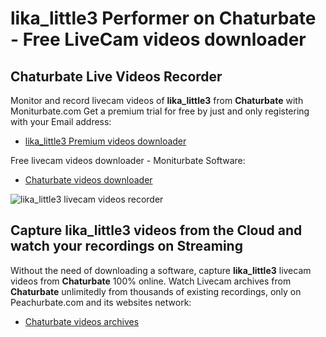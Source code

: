 # lika_little3 Performer on Chaturbate - Free LiveCam videos downloader

## Chaturbate Live Videos Recorder

Monitor and record livecam videos of **lika_little3** from **Chaturbate** with Moniturbate.com
Get a premium trial for free by just and only registering with your Email address:
* [lika_little3 Premium videos downloader](https://moniturbate.com/request-demo-licence-key.html)

Free livecam videos downloader - Moniturbate Software:
* [Chaturbate videos downloader](https://moniturbate.com/moniturbate-download-software.html)

![lika_little3 livecam videos recorder](https://peachurnet.com/templates/moniturbate-software.png)


## Capture lika_little3 videos from the Cloud and watch your recordings on Streaming

Without the need of downloading a software, capture **lika_little3** livecam videos from **Chaturbate** 100% online.
Watch Livecam archives from **Chaturbate** unlimitedly from thousands of existing recordings, only on Peachurbate.com and its websites network:
* [Chaturbate videos archives](https://peachurnet.com/)